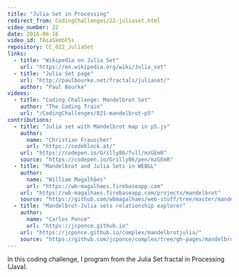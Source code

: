 ```yaml
---
title: "Julia Set in Processing"
redirect_from: CodingChallenges/22-juliaset.html
video_number: 22
date: 2016-06-16
video_id: fAsaSkmbF5s
repository: CC_022_JuliaSet
links:
  - title: "Wikipedia on Julia Set"
    url: "https://en.wikipedia.org/wiki/Julia_set"
  - title: "Julia Set page"
    url: "http://paulbourke.net/fractals/juliaset/"
    author: "Paul Bourke"
videos:
  - title: "Coding Challenge: Mandelbrot Set"
    author: "The Coding Train"
    url: "/CodingChallenges/021-mandelbrot-p5"
contributions:
  - title: "Julia set with Mandelbrot map in p5.js"
    author:
      name: "Christian Frauscher"
      url: "https://codeblock.at/"
    url: "https://codepen.io/Grilly86/full/mzGEmR"
    source: "https://codepen.io/Grilly86/pen/mzGEmR"
  - title: "Mandelbrot and Julia Sets in WEBGL"
    author:
      name: "William Magalhães"
      url: "https://wb-magalhaes.firebaseapp.com"
    url: "https://wb-magalhaes.firebaseapp.com/projects/mandelbrot"
    source: "https://github.com/wbmagalhaes/web-stuff/tree/master/mandelbrot"
  - title: "Mandelbrot-Julia sets relationship explorer"
    author:
      name: "Carlos Ponce"
      url: "https://jcponce.github.io"
    url: "https://jcponce.github.io/complex/mandelbrotjulia/"
    source: "https://github.com/jcponce/complex/tree/gh-pages/mandelbrotjulia"
---
```


In this coding challenge, I program from the Julia Set fractal in Processing (Java).
